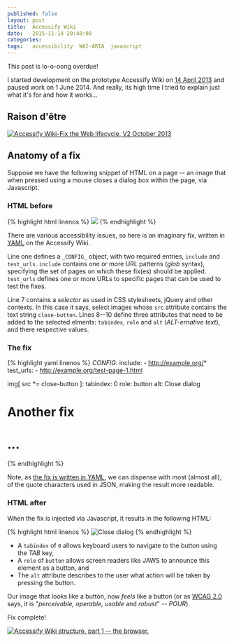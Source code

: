 ```yaml
---
published: false
layout: post
title:  Accessify Wiki
date:   2015-11-14 20:40:00
categories:
tags:   accessibility  WAI-ARIA  javascript
---
```



This post is lo-o-oong overdue!

I started development on the prototype Accessify Wiki on [14 April 2013][] and paused work on 1 June 2014.
And really, its high time I tried to explain just what it's for and how it works...

## Raison d'être


[![Accessify Wiki-Fix the Web lifecycle, V2 October 2013][img-1]][img-1-pg]


## Anatomy of a fix

Suppose we have the following snippet of HTML on a page -- an image that when
pressed using a mouse closes a dialog box within the page, via Javascript.

### HTML before
{% highlight html linenos %}
<img
  src="close-button.png"
  onclick="closeDialog();"
/>
{% endhighlight %}


There are various accessibility issues, so here is an imaginary fix,
written in [YAML][] on the Accessify Wiki.

Line one defines a `_CONFIG_` object, with two required entries, `include` and `test_urls`.
`include` contains one or more URL patterns (_glob_ syntax), specifying
the set of pages on which these fix(es) should be applied.
`test_urls` defines one or more URLs to specific pages that can be used to test the fixes.

Line 7 contains a _selector_ as used in CSS stylesheets, jQuery and other contexts.
In this case it says, select images whose `src` attribute contains the text string `close-button`.
Lines 8--10 define three attributes that need to be added to the selected elments:
`tabindex`, `role` and `alt` (_ALT-ernative text_), and there respective values.


### The fix
{% highlight yaml linenos %}
_CONFIG_:
    include:
        - http://example.org/*
    test_urls:
        - http://example.org/test-page-1.html

img[ src *= close-button ]:
    tabindex: 0
    role: button
    alt: Close dialog

# Another fix
# ...
{% endhighlight %}


Note, as [the fix is written in YAML][p], we can dispense with most (almost all), of the
quote characters used in JSON, making the result more readable.

### HTML after

When the fix is injected via Javascript, it results in the following HTML:


{% highlight html linenos %}
<img
  src="close-button.png"
  onclick="closeDialog();"
  tabindex="0"
  role="button"
  alt="Close dialog"
/>
{% endhighlight %}

* A `tabindex` of `0` allows keyboard users to navigate to the button using the _TAB_ key,
* A `role` of `button` allows screen readers like JAWS to announce this element as a button, and
* The `alt` attribute describes to the user what action will be taken by pressing the button.

Our image that looks like a button, now _feels_ like a button
(or as [WCAG 2.0][] says, it is "_perceivable, operable, usable_ and _robust_" -- _POUR_).

Fix complete!


[![Accessify Wiki structure, part 1 -- the browser.][img-2]][img-2-pg]



[wikia]: http://accessify.wikia.com/
[code]: https://github.com/nfreear/accessify-wiki
[14 April 2013]: https://github.com/nfreear/accessify-wiki/commits/webapp2?page=4

[WCAG 2.0]: http://w3.org/TR/WCAG20/#intro-layers-guidance
    "Web Content Accessibility Guidelines (WCAG) 2.0, W3C Recommendation 11 December 2008"
[WAI-ARIA]: http://w3.org/TR/wai-aria/
    "Accessible Rich Internet Applications (WAI-ARIA) 1.0, W3C Recommendation 20 March 2014"
[sel]: http://w3.org/TR/selectors-api/
    "Selectors API Level 1, W3C Recommendation 21 February 2013"
[css]: http://w3.org/TR/css3-selectors/
    "Selectors Level 3, W3C Recommendation 29 September 2011"
[YAML]: http://yaml.org/ "YAML Ain't Markup Language"
[p]: http://yaml-online-parser.appspot.com/?yaml=_CONFIG_%3A%0A++include%3A%0A++++-+http%3A%2F%2Fexample.org%2F*%0A++test_urls%3A%0A++++-+http%3A%2F%2Fexample.org%2Ftest-page-1.html%0A++%0Aimg%5B+src+*%3D+close-button+%5D%3A%0A++tabindex%3A+0%0A++role%3A+button%0A++alt%3A+Close+dialog&type=json
    "Example fix in an online YAML parser"
[Google]: http://accessify.wikia.com/wiki/Fix:Google_search

[img-1]: https://docs.google.com/drawings/d/11cQ211LU3FDXaJIak1gSoidz6cDNYs0UCZO46Qestg8/pub?w=403&h=326
[img-1-pg]: https://docs.google.com/drawings/d/11cQ211LU3FDXaJIak1gSoidz6cDNYs0UCZO46Qestg8/#
[img-2]: https://docs.google.com/drawings/d/1ehhQDOYQpzTrEb_BeelVIBuP4Kov746jc5TPJm2RWio/pub?w=388&h=295
[img-2-pg]: https://docs.google.com/drawings/d/1ehhQDOYQpzTrEb_BeelVIBuP4Kov746jc5TPJm2RWio/#


[End]: end
